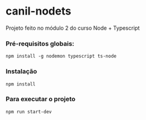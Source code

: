 # canil-nodets
Projeto feito no módulo 2 do curso Node + Typescript

### Pré-requisitos globais:
`npm install -g nodemon typescript ts-node`

### Instalação
`npm install`

### Para executar o projeto
`npm run start-dev`